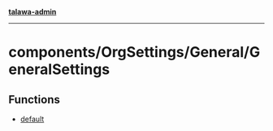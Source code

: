 [**talawa-admin**](../../../../README.md)

***

# components/OrgSettings/General/GeneralSettings

## Functions

- [default](functions/default.md)
